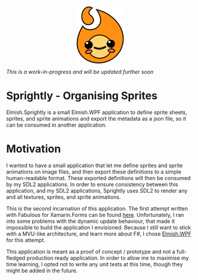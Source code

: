 <p align='center'><img align='center' src='https://raw.githubusercontent.com/BeardedPlatypus/Sprightly/c97e699823d44fe857f54f6561129bbfe8be9695/readme/sprightly_icon.svg' width='25%'></p>

*This is a work-in-progress and will be updated further soon*

# Sprightly - Organising Sprites

Elmish.Sprightly is a small Elmish.WPF application to define sprite
sheets, sprites, and sprite animations and export the metadata as a json file,
so it can be consumed in another application. 

# Motivation

I wanted to have a small application that let me define sprites and sprite 
animations on image files, and then export these definitions to a 
simple human-readable format. These exported definitions will then be
consumed by my SDL2 applications. In order to ensure consistency between 
this application, and my SDL2 applications, Sprightly uses SDL2 to render 
any and all textures, sprites, and sprite animations. 

This is the second incarnation of this application. The first attempt
written with Fabulous for Xamarin.Forms can be found [here](https://github.com/BeardedPlatypus/Sprightly).
Unfortunately, I ran into some problems with the dynamic update behaviour,
that made it impossible to build the application I envisioned. Because I 
still want to stick with a MVU-like architecture, and learn more about
F\#, I chose [Elmish.WPF](https://github.com/elmish/Elmish.WPF) for this 
attempt.

This application is meant as a proof of concept / prototype and not a 
full-fledged production ready application. In order to allow me to maximise 
my time learning, I opted not to write any unit tests at this time, though 
they might be added in the future.
